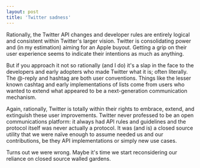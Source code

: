 ```yaml
---
layout: post
title: 'Twitter sadness'
---
```


Rationally, the Twitter API changes and developer rules are entirely logical and consistent within Twitter's larger vision. Twitter is consolidating power and (in my estimation) aiming for an Apple buyout. Getting a grip on their user experience seems to indicate their intentions as much as anything.

But if you approach it not so rationally (and I do) it's a slap in the face to the developers and early adopters who made Twitter what it is; often literally. The @-reply and hashtag are both user conventions. Things like the lesser known cashtag and early implementations of lists come from users who wanted to extend what appeared to be a next-generation communication mechanism.

Again, rationally, Twitter is totally within their rights to embrace, extend, and extinguish these user improvements. Twitter never professed to be an open communications platform: it always had API rules and guidelines and the protocol itself was never actually a protocol. It was (and is) a closed source utility that we were na&#239;ve enough to assume needed us and our contributions, be they API implementations or simply new use cases.

Turns out we were wrong. Maybe it's time we start reconsidering our reliance on closed source walled gardens.
